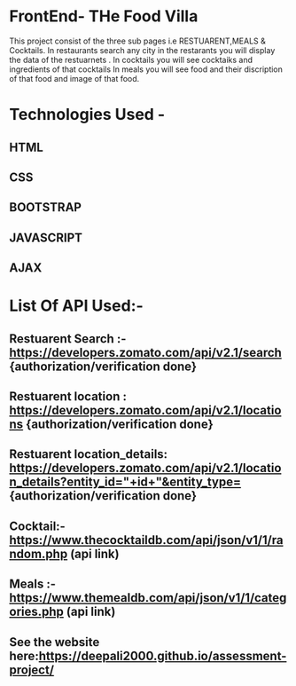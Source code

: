 
# FrontEnd- THe Food Villa
 This project consist of the three sub pages i.e RESTUARENT,MEALS & Cocktails.
 In restaurants search any city in the restarants you will display the data of the restuarnets . 
 In cocktails you will see cocktaiks and ingredients of that cocktails 
 In meals you will see food and their discription of that food and image of that food.
 

# Technologies Used -
## HTML
## CSS
## BOOTSTRAP
## JAVASCRIPT
## AJAX

# List Of API Used:-
## Restuarent Search :-https://developers.zomato.com/api/v2.1/search    {authorization/verification done}

## Restuarent location :   https://developers.zomato.com/api/v2.1/locations   {authorization/verification done}

## Restuarent location_details:  https://developers.zomato.com/api/v2.1/location_details?entity_id="+id+"&entity_type= {authorization/verification done}
                  
## Cocktail:-https://www.thecocktaildb.com/api/json/v1/1/random.php (api link)

## Meals :-https://www.themealdb.com/api/json/v1/1/categories.php (api link) 

## See the website here:https://deepali2000.github.io/assessment-project/
